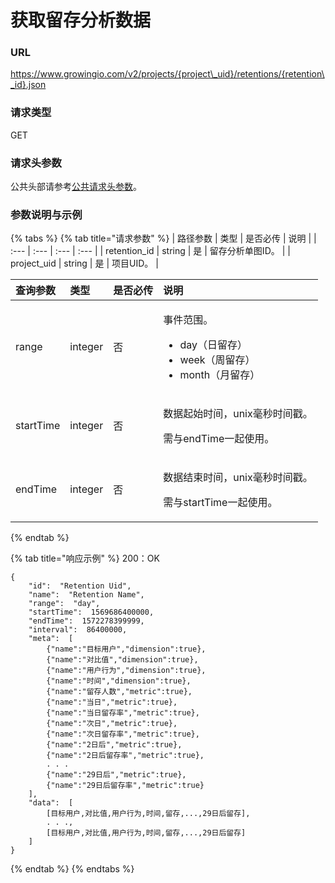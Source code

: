 # 获取留存分析数据

### URL

https://www.growingio.com/v2/projects/{project\_uid}/retentions/{retention\_id}.json

### 请求类型

GET

### 请求头参数

公共头部请参考[公共请求头参数](../../authenticate.md)。

### 参数说明与示例

{% tabs %}
{% tab title="请求参数" %}
| 路径参数 | 类型 | 是否必传 | 说明 |
| :--- | :--- | :--- | :--- |
| retention\_id | string | 是 | 留存分析单图ID。 |
| project\_uid | string | 是 | 项目UID。 |

<table>
  <thead>
    <tr>
      <th style="text-align:left">&#x67E5;&#x8BE2;&#x53C2;&#x6570;</th>
      <th style="text-align:left">&#x7C7B;&#x578B;</th>
      <th style="text-align:left">&#x662F;&#x5426;&#x5FC5;&#x4F20;</th>
      <th style="text-align:left">&#x8BF4;&#x660E;</th>
    </tr>
  </thead>
  <tbody>
    <tr>
      <td style="text-align:left">range</td>
      <td style="text-align:left">integer</td>
      <td style="text-align:left">&#x5426;</td>
      <td style="text-align:left">
        <p>&#x4E8B;&#x4EF6;&#x8303;&#x56F4;&#x3002;</p>
        <ul>
          <li>day&#xFF08;&#x65E5;&#x7559;&#x5B58;&#xFF09;</li>
          <li>week&#xFF08;&#x5468;&#x7559;&#x5B58;&#xFF09;</li>
          <li>month&#xFF08;&#x6708;&#x7559;&#x5B58;&#xFF09;</li>
        </ul>
      </td>
    </tr>
    <tr>
      <td style="text-align:left">startTime</td>
      <td style="text-align:left">integer</td>
      <td style="text-align:left">&#x5426;</td>
      <td style="text-align:left">
        <p>&#x6570;&#x636E;&#x8D77;&#x59CB;&#x65F6;&#x95F4;&#xFF0C;unix&#x6BEB;&#x79D2;&#x65F6;&#x95F4;&#x6233;&#x3002;</p>
        <p>&#x9700;&#x4E0E;endTime&#x4E00;&#x8D77;&#x4F7F;&#x7528;&#x3002;</p>
      </td>
    </tr>
    <tr>
      <td style="text-align:left">endTime</td>
      <td style="text-align:left">integer</td>
      <td style="text-align:left">&#x5426;</td>
      <td style="text-align:left">
        <p>&#x6570;&#x636E;&#x7ED3;&#x675F;&#x65F6;&#x95F4;&#xFF0C;unix&#x6BEB;&#x79D2;&#x65F6;&#x95F4;&#x6233;&#x3002;</p>
        <p>&#x9700;&#x4E0E;startTime&#x4E00;&#x8D77;&#x4F7F;&#x7528;&#x3002;</p>
      </td>
    </tr>
  </tbody>
</table>
{% endtab %}

{% tab title="响应示例" %}
200：OK

```text
{
    "id":  "Retention Uid",
    "name":  "Retention Name",
    "range":  "day",
    "startTime":  1569686400000,
    "endTime":  1572278399999,
    "interval":  86400000,
    "meta":  [
        {"name":"目标用户","dimension":true},
        {"name":"对比值","dimension":true},
        {"name":"用户行为","dimension":true},
        {"name":"时间","dimension":true},
        {"name":"留存人数","metric":true},
        {"name":"当日","metric":true},
        {"name":"当日留存率","metric":true},
        {"name":"次日","metric":true},
        {"name":"次日留存率","metric":true},
        {"name":"2日后","metric":true},
        {"name":"2日后留存率","metric":true},
        . . .
        {"name":"29日后","metric":true},
        {"name":"29日后留存率","metric":true}
    ],
    "data":  [
        [目标用户,对比值,用户行为,时间,留存,...,29日后留存],
        . . .,
        [目标用户,对比值,用户行为,时间,留存,...,29日后留存]
    ]
}
```
{% endtab %}
{% endtabs %}

